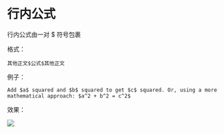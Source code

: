 # 行内公式

行内公式由一对 $ 符号包裹

格式：

```
其他正文$公式$其他正文
```

例子：

```
Add $a$ squared and $b$ squared to get $c$ squared. Or, using a more mathematical approach: $a^2 + b^2 = c^2$
```

效果：

![](https://img1.zlogs.net/19/20191007181021.png)

 

